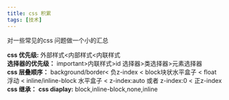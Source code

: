 ```yaml
---
title: css 积累
tags: [技术]
---
```



对一些常见的css 问题做一个小的汇总

**css 优先级:**  外部样式<内部样式<内联样式  
**选择器的优先级：** important>内联样式>id 选择器>类选择器>元素选择器  
**css 层叠顺序：** background/border< 负z-index <  block块状水平盒子 < float 浮动 < inline/inline-block 水平盒子 < z-index:auto 或者 z-index:0 < 正z-index
**css 继承：** 
**css diaplay:**  block,inline-block,none,inline


